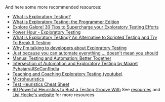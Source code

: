 And here some more recommended resources:

   - [What is Exploratory Testing?](https://medium.com/@maaret.pyhajarvi/what-is-exploratory-testing-88d967060145)
   - [What is Exploratory Testing: the Programmer Edition](https://blog.usejournal.com/what-is-exploratory-testing-the-programmer-edition-881765411f2c)
   - [Explore Galore! 30 Tips to Supercharge your Exploratory Testing Efforts](https://www.testbuddy.co/blog/what-is-exploratory-testing-an-alternative-to-scripted-testing-and-try-to-break-it-testing)
   - [Power Hour - Exploratory Testing](https://club.ministryoftesting.com/t/power-hour-exploratory-testing/)
   - [What is Exploratory Testing? An Alternative to Scripted Testing and
   Try To Break It Testing](https://www.testbuddy.co/blog/what-is-exploratory-testing-an-alternative-to-scripted-testing-and-try-to-break-it-testing)
   - [Why I'm talking to developers about Exploratory Testing](https://blog.scottlogic.com/2019/11/18/talking-to-devs-about-testing.html)
   - [Just because you can automate everything ... doesn't mean you should](http://testsheepnz.blogspot.com/2016/05/just-because-you-can-automate.html)
   - [Manual Testing and Automation: Better Together](https://blog.gurock.com/manual-testing-and-automation-better-together/)
   - [Intersection of Automation and Exploratory Testing by Maaret Pyhajarvi#SeConfIndia](https://www.youtube.com/watch?v3DEs4SfYog5VA)
   - [Teaching and Coaching Exploratory Testing (youtube)](https://www.youtube.com/watch?v=3DZWI6MFvxQJk)
   - [Microheuristics](http://www.schladebeck.de/microheuristics/)
   - [Test Heuristics Cheat Sheet](http://testobsessed.com/wp-content/uploads/2011/04/testheuristicscheatsheetv1.pdf)
   - [60 Powerful Heuristics to Bust a Testing Groove With](http://dojo-static.ministryoftesting.com/downloads/60PowerfulHeuristicseBook.pdf)
See [resources](resources.md#exploratory-testing) and [Lisi Hocke's website](https://lisihocke.com) for more resources
